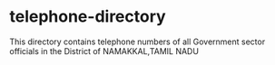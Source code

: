 # telephone-directory
This directory contains telephone numbers of all Government sector officials in the District of NAMAKKAL,TAMIL NADU
